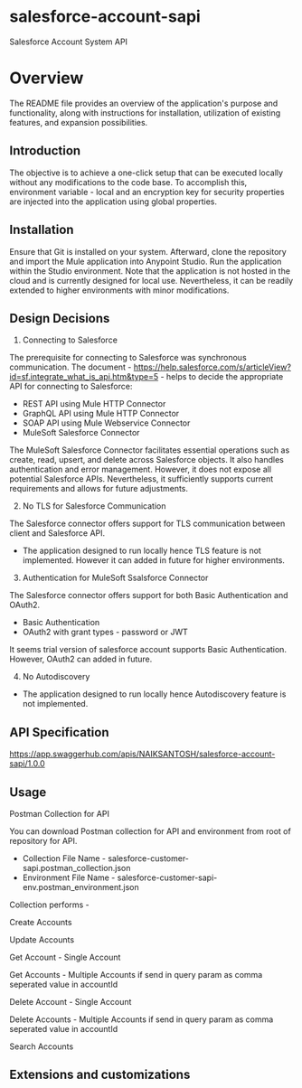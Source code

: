 # salesforce-account-sapi
Salesforce Account System API

# Overview

The README file provides an overview of the application's purpose and functionality, along with instructions for installation, utilization of existing features, and expansion possibilities.

## Introduction 

The objective is to achieve a one-click setup that can be executed locally without any modifications to the code base. To accomplish this, environment variable - local and an encryption key for security properties are injected into the application using global properties.

## Installation

Ensure that Git is installed on your system. Afterward, clone the repository and import the Mule application into Anypoint Studio. Run the application within the Studio environment. Note that the application is not hosted in the cloud and is currently designed for local use. Nevertheless, it can be readily extended to higher environments with minor modifications.

## Design Decisions

1. Connecting to Salesforce

The prerequisite for connecting to Salesforce was synchronous communication. The document - https://help.salesforce.com/s/articleView?id=sf.integrate_what_is_api.htm&type=5 - helps to decide the appropriate API for connecting to Salesforce:

- REST API using Mule HTTP Connector
- GraphQL API using Mule HTTP Connector
- SOAP API using Mule Webservice Connector
- MuleSoft Salesforce Connector 

The MuleSoft Salesforce Connector facilitates essential operations such as create, read, upsert, and delete across Salesforce objects. It also handles authentication and error management. However, it does not expose all potential Salesforce APIs. Nevertheless, it sufficiently supports current requirements and allows for future adjustments.


2. No TLS for Salesforce Communication

The Salesforce connector offers support for TLS communication between client and Salesforce API.
- The application designed to run locally hence TLS feature is not implemented. However it can added in future for higher environments.

3. Authentication for MuleSoft Ssalsforce Connector

The Salesforce connector offers support for both Basic Authentication and OAuth2.
- Basic Authentication
- OAuth2 with grant types - password or JWT

It seems trial version of salesforce account supports Basic Authentication. However, OAuth2 can added in future. 

4. No Autodiscovery

- The application designed to run locally hence Autodiscovery feature is not implemented. 


## API Specification

https://app.swaggerhub.com/apis/NAIKSANTOSH/salesforce-account-sapi/1.0.0

## Usage

Postman Collection for API  

You can download Postman collection for API and environment from root of repository for API. 

- Collection File Name - salesforce-customer-sapi.postman_collection.json
- Environment File Name - salesforce-customer-sapi-env.postman_environment.json


Collection performs -

Create Accounts 

Update Accounts 

Get Account - Single Account

Get Accounts - Multiple Accounts if send in query param as comma seperated value in accountId

Delete Account - Single Account

Delete Accounts - Multiple Accounts if send in query param as comma seperated value in accountId

Search Accounts 

## Extensions and customizations








 
 
 
 







